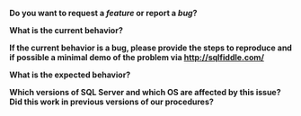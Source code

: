 **Do you want to request a *feature* or report a *bug*?**

**What is the current behavior?**

**If the current behavior is a bug, please provide the steps to reproduce and if possible a minimal demo of the problem via http://sqlfiddle.com/**

**What is the expected behavior?**

**Which versions of SQL Server and which OS are affected by this issue? Did this work in previous versions of our procedures?**

